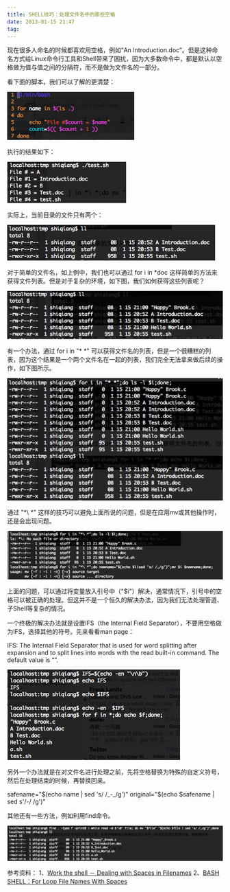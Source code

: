 ```yaml
---
title: SHELL技巧：处理文件名中的那些空格
date: 2013-01-15 21:47
tag: 
---
```



现在很多人命名的时候都喜欢用空格，例如“An Introduction.doc”。但是这种命名方式给Linux命令行工具和Shell带来了困扰，因为大多数命令中，都是默认以空格做为值与值之间的分隔符，而不是做为文件名的一部分。

看下面的脚本，我们可以了解的更清楚：

![](./20130115-shell-remove-space/15215746-0d6566bdd61c48ee9797aac50f0c8dcb.png)

执行的结果如下：

![](./20130115-shell-remove-space/15215748-5b0c02dc7f2f4033b590c4164ed0ef30.png)

实际上，当前目录的文件只有两个：

![](./20130115-shell-remove-space/15215751-2affc7fdd3bd4aaaa639d7548244bf5d.png)

对于简单的文件名，如上例中，我们也可以通过 for i in *doc 这样简单的方法来获得文件列表。但是对于复杂的环境，如下图，我们如何获得这些列表呢？

![](./20130115-shell-remove-space/15215754-fc72e44985714bfaa250d5f0837ca5a9.png)

有一个办法，通过 for i in "* *" 可以获得文件名的列表，但是一个很糟糕的列表，因为这个结果是一个两个文件名在一起的列表，我们完全无法拿来做后续的操作，如下图所示。

![](./20130115-shell-remove-space/15215758-71dfdacd292d42c0aa647295c7cfe546.png)

通过 "*\ *" 这样的技巧可以避免上面所说的问题，但是在应用mv或其他操作时，还是会出现问题。

![](./20130115-shell-remove-space/15215803-71ffc40aea844dad9cf093754be48b5c.png)

上面的问题，可以通过将变量放入引号中（"$i"）解决，通常情况下，引号中的空格可以被正确的处理。但这并不是一个恒久的解决办法，因为我们无法处理管道、子Shell等复杂的情况。

一个终极的解决办法就是设置IFS（the Internal Field Separator），不要用空格做为IFS，选择其他的符号。先来看看man page：

IFS: The Internal Field Separator that is used for word splitting after expansion and to split lines into words with the read built-in command. The default value is “<space><tab><new-line>”.


![](./20130115-shell-remove-space/15215809-cb61f85865b24ba4b1bb381b12363eb6.png)

另外一个办法就是在对文件名进行处理之前，先将空格替换为特殊的自定义符号，然后在处理结束的时候，再替换回来。

safename="$(echo name | sed 's/ /_-_/g')"
original="$(echo $safename | sed s'/_-_/ /g')"

其他还有一些方法，例如利用find命令。

![](./20130115-shell-remove-space/15215816-35dbfa69c6014384944b38b1a157822a.png)

参考资料：
1、[Work the shell － Dealing with Spaces in Filenames](http://www.linuxjournal.com/article/10954)
2、[BASH SHELL：For Loop File Names With Spaces](http://www.cyberciti.biz/tips/handling-filenames-with-spaces-in-bash.html)












